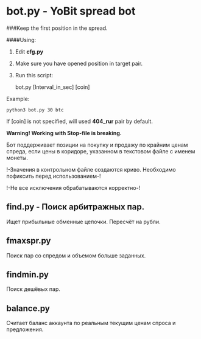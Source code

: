 # bot.py - YoBit spread bot
###Keep the first position in the spread.

####Using:
1. Edit **cfg.py**
3. Make sure you have opened position in target pair.
4. Run this script:


    bot.py [Interval_in_sec] [coin]

Example:

    python3 bot.py 30 btc

If [coin] is not specified, will used **404_rur** pair by default.

**Warning! Working with Stop-file is breaking.**


Бот поддерживает позиции на покупку и продажу по крайним ценам спреда, если цены в коридоре, указанном в текстовом файле с именем монеты.

!-Значения в контрольном файле создаются криво. Необходимо пофиксить перед использованием-!

!-Не все исключения обрабатываются корректно-!

## find.py - Поиск арбитражных пар.
Ищет прибыльные обменные цепочки. Пересчёт на рубли.

## fmaxspr.py
Поиск пар со спредом и объемом больше заданных.

## findmin.py
Поиск дешёвых пар.

## balance.py
Считает баланс аккаунта по реальным текущим ценам спроса и предложения.
